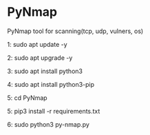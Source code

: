 # PyNmap
PyNmap tool for scanning(tcp, udp,  vulners, os)

1: sudo apt update -y 

2: sudo apt upgrade -y

3: sudo apt install python3

4: sudo apt install python3-pip

5: cd PyNmap

5: pip3 install -r requirements.txt

6: sudo python3 py-nmap.py
